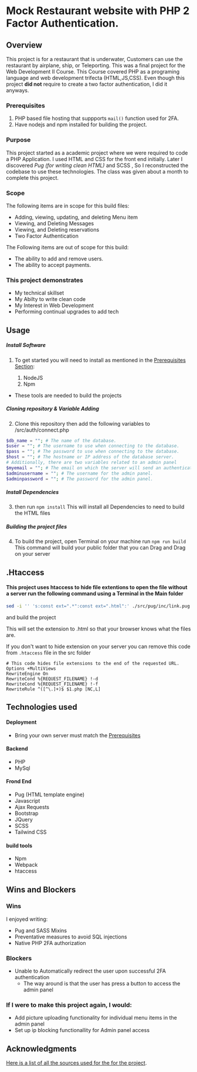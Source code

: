 # Mock Restaurant website with PHP 2 Factor Authentication.

## Overview

This project is for a restaurant that is underwater, Customers can use the restaurant by airplane, ship, or Teleporting.
This was a final project for the Web Development II Course. This Course covered PHP as a programing language and web development trifecta (HTML,JS,CSS). Even though this project **did not** require to create a two factor authentication, I did it anyways.

### Prerequisites

1. PHP based file hosting that suppports `mail()` function used for 2FA.
2. Have nodejs and npm installed for building the project.

### Purpose

This project started as a academic project where we were required to code a PHP Application. I used HTML and CSS for the front end initially. Later I discovered _Pug (for writing clean HTML)_ and SCSS , So I reconstructed the codebase to use these technologies.
The class was given about a month to complete this project.

### Scope

The following items are in scope for this build files:

- Adding, viewing, updating, and deleting Menu item
- Viewing, and Deleting Messages
- Viewing, and Deleting reservations
- Two Factor Authentication

The Following items are out of scope for this build:

- The ability to add and remove users.
- The ability to accept payments.

### This project demonstrates

- My technical skillset
- My Abilty to write clean code
- My Interest in Web Development
- Performing continual upgrades to add tech

## Usage

##### Install Software

1.  To get started you will need to install as mentioned in the [Prerequisites Section](#Prerequisites):

    1. NodeJS
    2. Npm

- These tools are needed to build the projects

##### Cloning repository & Variable Adding

2. Clone this repository then add the following variables to /src/auth/connect.php

```php
$db_name = ""; # The name of the database.
$user = ""; # The username to use when connecting to the database.
$pass = ""; # The password to use when connecting to the database.
$host = ""; # The hostname or IP address of the database server.
# Additionally, there are two variables related to an admin panel
$myemail = ""; # The email on which the server will send an authentication code.
$adminusername = ""; # The username for the admin panel.
$adminpassword = ""; # The password for the admin panel.
```

##### Install Dependencies

3.  then run
    `npm install`
    This will install all Dependencies to need to build the HTML files

##### Building the project files

4.  To build the project, open Terminal on your machine run `npm run build`
    This command will build your public folder that you can Drag and Drag on your server

## .Htaccess

#### This project uses htaccess to hide file extentions to open the file without a server run the following command using a Terminal in the Main folder

```bash
sed -i '' 's:const ext=".*":const ext=".html":' ./src/pug/inc/link.pug
```

and build the project

This will set the extension to .html so that your browser knows what the files are.

If you don't want to hide extension on your server you can remove this code from `.htaccess` file in the src folder

```apacheconf
# This code hides file extensions to the end of the requested URL.
Options +MultiViews
RewriteEngine On
RewriteCond %{REQUEST_FILENAME} !-d
RewriteCond %{REQUEST_FILENAME} !-f
RewriteRule ^([^\.]+)$ $1.php [NC,L]

```

## Technologies used

#### Deployment

- Bring your own server must match the [Prerequisites](#Prerequisites)

#### Backend

- PHP
- MySql

#### Frond End

- Pug (HTML template engine)
- Javascript
- Ajax Requests
- Bootstrap
- JQuery
- SCSS
- Tailwind CSS

#### build tools

- Npm
- Webpack
- htaccess

## Wins and Blockers

### Wins

I enjoyed writing:

- Pug and SASS Mixins
- Preventative measures to avoid SQL injections
- Native PHP 2FA authorization

### Blockers

- Unable to Automatically redirect the user upon successful 2FA authentication
  - The way around is that the user has press a button to access the admin panel

### If I were to make this project again, I would:

- Add picture uploading functionality for individual menu items in the admin panel
- Set up ip blocking functionallity for Admin panel access

## Acknowledgments

[Here is a list of all the sources used for the for the project](/src/pug/photocredits.pug).
